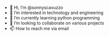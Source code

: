 - 👋 Hi, I’m @sonnyscavuzzo
- 👀 I’m interested in technology and engineering
- 🌱 I’m currently learning python programming
- 💞️ I’m looking to collaborate on various projects
- 📫 How to reach me via email

<!---
sonnyscavuzzo/sonnyscavuzzo is a ✨ special ✨ repository because its `README.md` (this file) appears on your GitHub profile.
You can click the Preview link to take a look at your changes.
--->
